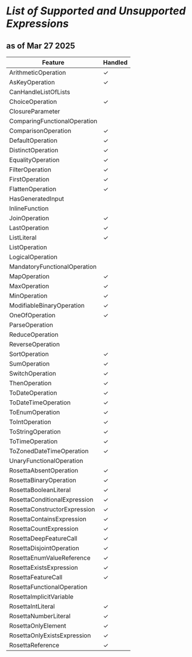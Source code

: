 
# _List of Supported and Unsupported Expressions_

## as of Mar 27 2025


| Feature                                | Handled |
|----------------------------------------|---------|
| ArithmeticOperation                    | ✓       |
| AsKeyOperation                         | ✓       |
| CanHandleListOfLists                   |         |
| ChoiceOperation                        | ✓       |
| ClosureParameter                       |         |
| ComparingFunctionalOperation           |         |
| ComparisonOperation                    | ✓       |
| DefaultOperation                       | ✓       |
| DistinctOperation                      | ✓       |
| EqualityOperation                      | ✓       |
| FilterOperation                        | ✓       |
| FirstOperation                         | ✓       |
| FlattenOperation                       | ✓       |
| HasGeneratedInput                      |         |
| InlineFunction                         |         |
| JoinOperation                          | ✓       |
| LastOperation                          | ✓       |
| ListLiteral                            | ✓       |
| ListOperation                          |         |
| LogicalOperation                       |         |
| MandatoryFunctionalOperation           |         |
| MapOperation                           | ✓       |
| MaxOperation                           | ✓       |
| MinOperation                           | ✓       |
| ModifiableBinaryOperation              | ✓       |
| OneOfOperation                         | ✓       |
| ParseOperation                         |         |
| ReduceOperation                        |         |
| ReverseOperation                       |         |
| SortOperation                          | ✓       |
| SumOperation                           | ✓       |
| SwitchOperation                        | ✓       |
| ThenOperation                          | ✓       |
| ToDateOperation                        | ✓       |
| ToDateTimeOperation                    | ✓       |
| ToEnumOperation                        | ✓       |
| ToIntOperation                         | ✓       |
| ToStringOperation                      | ✓       |
| ToTimeOperation                        | ✓       |
| ToZonedDateTimeOperation               | ✓       |
| UnaryFunctionalOperation               |         |
| RosettaAbsentOperation                 | ✓       |
| RosettaBinaryOperation                 | ✓       |
| RosettaBooleanLiteral                  | ✓       |
| RosettaConditionalExpression           | ✓       |
| RosettaConstructorExpression           | ✓       |
| RosettaContainsExpression              | ✓       |
| RosettaCountExpression                 | ✓       |
| RosettaDeepFeatureCall                 | ✓       |
| RosettaDisjointOperation               | ✓       |
| RosettaEnumValueReference              | ✓       |
| RosettaExistsExpression                | ✓       |
| RosettaFeatureCall                     | ✓       |
| RosettaFunctionalOperation             |         |
| RosettaImplicitVariable                |         |
| RosettaIntLiteral                      | ✓       |
| RosettaNumberLiteral                   | ✓       |
| RosettaOnlyElement                     | ✓       |
| RosettaOnlyExistsExpression            | ✓       |
| RosettaReference                       | ✓       |
